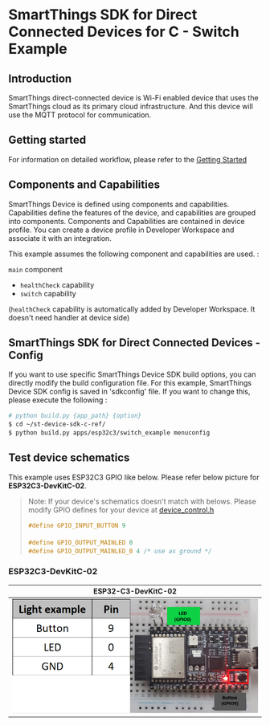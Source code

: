 # SmartThings SDK for Direct Connected Devices for C - Switch Example

## Introduction

SmartThings direct-connected device is Wi-Fi enabled device that uses the SmartThings cloud as its primary cloud infrastructure. And this device will use the MQTT protocol for communication.

## Getting started

For information on detailed workflow, please refer to the [Getting Started](../../../doc/getting_started.md)

## Components and Capabilities

SmartThings Device is defined using components and capabilities. Capabilities define the features of the device, and capabilities are grouped into components.
Components and Capabilities are contained in device profile. You can create a device profile in Developer Workspace and associate it with an integration.

This example assumes the following component and capabilities are used. :  

`main` component  
- `healthCheck` capability  
- `switch` capability  

(`healthCheck` capability is automatically added by Developer Workspace. It doesn't need handler at device side)

## SmartThings SDK for Direct Connected Devices - Config
If you want to use specific SmartThings Device SDK build options, you can directly modify the build configuration file. For this example, SmartThings Device SDK config is saved in 'sdkconfig' file. If you want to change this, please execute the following :
```sh
# python build.py {app_path} {option}
$ cd ~/st-device-sdk-c-ref/
$ python build.py apps/esp32c3/switch_example menuconfig
```

## Test device schematics
This example uses ESP32C3 GPIO like below.
Please refer below picture for __ESP32C3-DevKitC-02__.
> Note: If your device's schematics doesn't match with belows. 
> Please modify GPIO defines for your device at [device_control.h](main/device_control.h)
> ```c
> #define GPIO_INPUT_BUTTON 9
> 
> #define GPIO_OUTPUT_MAINLED 0
> #define GPIO_OUTPUT_MAINLED_0 4 /* use as ground */
> ```

### ESP32C3-DevKitC-02
| ESP32-C3-DevKitC-02                                                          |
|------------------------------------------------------------------------------|
|![ESP32C3_DEVKITC_02](../../../doc/res/Switch_Example_ESP32C3_DEVKITC_02.png) |

